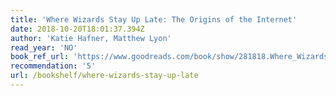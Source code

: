 ```yaml
---
title: 'Where Wizards Stay Up Late: The Origins of the Internet'
date: 2018-10-20T18:01:37.394Z
author: 'Katie Hafner, Matthew Lyon'
read_year: 'NO'
book_ref_url: 'https://www.goodreads.com/book/show/281818.Where_Wizards_Stay_Up_Late'
recommendation: '5'
url: /bookshelf/where-wizards-stay-up-late
---
```


